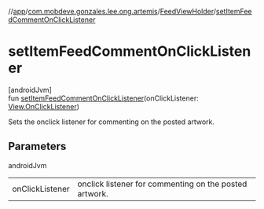 //[app](../../../index.md)/[com.mobdeve.gonzales.lee.ong.artemis](../index.md)/[FeedViewHolder](index.md)/[setItemFeedCommentOnClickListener](set-item-feed-comment-on-click-listener.md)

# setItemFeedCommentOnClickListener

[androidJvm]\
fun [setItemFeedCommentOnClickListener](set-item-feed-comment-on-click-listener.md)(onClickListener: [View.OnClickListener](https://developer.android.com/reference/kotlin/android/view/View.OnClickListener.html))

Sets the onclick listener for commenting on the posted artwork.

## Parameters

androidJvm

| | |
|---|---|
| onClickListener | onclick listener for commenting on the posted artwork. |
